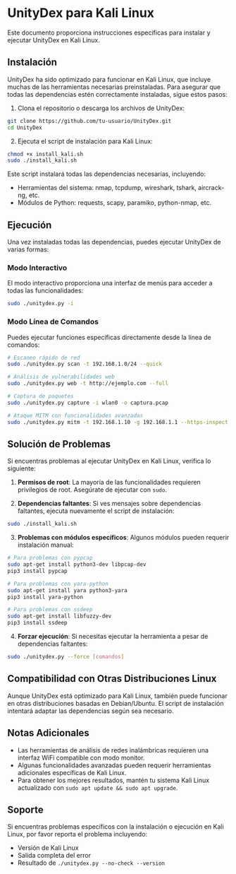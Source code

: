 # UnityDex para Kali Linux

Este documento proporciona instrucciones específicas para instalar y ejecutar UnityDex en Kali Linux.

## Instalación

UnityDex ha sido optimizado para funcionar en Kali Linux, que incluye muchas de las herramientas necesarias preinstaladas. Para asegurar que todas las dependencias estén correctamente instaladas, sigue estos pasos:

1. Clona el repositorio o descarga los archivos de UnityDex:

```bash
git clone https://github.com/tu-usuario/UnityDex.git
cd UnityDex
```

2. Ejecuta el script de instalación para Kali Linux:

```bash
chmod +x install_kali.sh
sudo ./install_kali.sh
```

Este script instalará todas las dependencias necesarias, incluyendo:

- Herramientas del sistema: nmap, tcpdump, wireshark, tshark, aircrack-ng, etc.
- Módulos de Python: requests, scapy, paramiko, python-nmap, etc.

## Ejecución

Una vez instaladas todas las dependencias, puedes ejecutar UnityDex de varias formas:

### Modo Interactivo

El modo interactivo proporciona una interfaz de menús para acceder a todas las funcionalidades:

```bash
sudo ./unitydex.py -i
```

### Modo Línea de Comandos

Puedes ejecutar funciones específicas directamente desde la línea de comandos:

```bash
# Escaneo rápido de red
sudo ./unitydex.py scan -t 192.168.1.0/24 --quick

# Análisis de vulnerabilidades web
sudo ./unitydex.py web -t http://ejemplo.com --full

# Captura de paquetes
sudo ./unitydex.py capture -i wlan0 -o captura.pcap

# Ataque MITM con funcionalidades avanzadas
sudo ./unitydex.py mitm -t 192.168.1.10 -g 192.168.1.1 --https-inspect --script-injection
```

## Solución de Problemas

Si encuentras problemas al ejecutar UnityDex en Kali Linux, verifica lo siguiente:

1. **Permisos de root**: La mayoría de las funcionalidades requieren privilegios de root. Asegúrate de ejecutar con `sudo`.

2. **Dependencias faltantes**: Si ves mensajes sobre dependencias faltantes, ejecuta nuevamente el script de instalación:

```bash
sudo ./install_kali.sh
```

3. **Problemas con módulos específicos**: Algunos módulos pueden requerir instalación manual:

```bash
# Para problemas con pypcap
sudo apt-get install python3-dev libpcap-dev
pip3 install pypcap

# Para problemas con yara-python
sudo apt-get install yara python3-yara
pip3 install yara-python

# Para problemas con ssdeep
sudo apt-get install libfuzzy-dev
pip3 install ssdeep
```

4. **Forzar ejecución**: Si necesitas ejecutar la herramienta a pesar de dependencias faltantes:

```bash
sudo ./unitydex.py --force [comandos]
```

## Compatibilidad con Otras Distribuciones Linux

Aunque UnityDex está optimizado para Kali Linux, también puede funcionar en otras distribuciones basadas en Debian/Ubuntu. El script de instalación intentará adaptar las dependencias según sea necesario.

## Notas Adicionales

- Las herramientas de análisis de redes inalámbricas requieren una interfaz WiFi compatible con modo monitor.
- Algunas funcionalidades avanzadas pueden requerir herramientas adicionales específicas de Kali Linux.
- Para obtener los mejores resultados, mantén tu sistema Kali Linux actualizado con `sudo apt update && sudo apt upgrade`.

## Soporte

Si encuentras problemas específicos con la instalación o ejecución en Kali Linux, por favor reporta el problema incluyendo:

- Versión de Kali Linux
- Salida completa del error
- Resultado de `./unitydex.py --no-check --version`